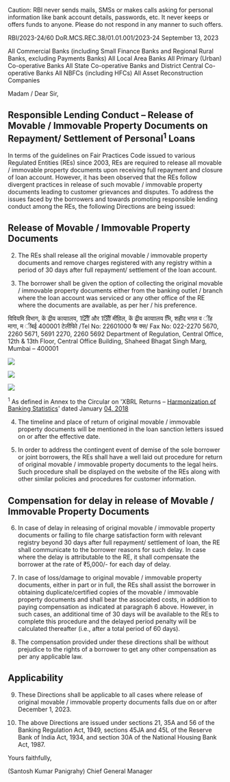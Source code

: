 Caution: RBI never sends mails, SMSs or makes calls asking for personal information like bank account details, passwords, etc. It never keeps or offers funds to anyone. Please do not respond in any manner to such offers.

RBI/2023-24/60 DoR.MCS.REC.38/01.01.001/2023-24 September 13, 2023

All Commercial Banks (including Small Finance Banks and Regional Rural Banks, excluding Payments Banks) All Local Area Banks All Primary (Urban) Co-operative Banks All State Co-operative Banks and District Central Co-operative Banks All NBFCs (including HFCs) All Asset Reconstruction Companies

Madam / Dear Sir,

## **Responsible Lending Conduct – Release of Movable / Immovable Property Documents on Repayment/ Settlement of Personal<sup>1</sup> Loans**

In terms of the guidelines on Fair Practices Code issued to various Regulated Entities (REs) since 2003, REs are required to release all movable / immovable property documents upon receiving full repayment and closure of loan account. However, it has been observed that the REs follow divergent practices in release of such movable / immovable property documents leading to customer grievances and disputes. To address the issues faced by the borrowers and towards promoting responsible lending conduct among the REs, the following Directions are being issued:

## **Release of Movable / Immovable Property Documents**

2. The REs shall release all the original movable / immovable property documents and remove charges registered with any registry within a period of 30 days after full repayment/ settlement of the loan account.

3. The borrower shall be given the option of collecting the original movable / immovable property documents either from the banking outlet / branch where the loan account was serviced or any other office of the RE where the documents are available, as per her / his preference.

विवियमि विभाग, कें द्रीय कायाालय, 12िीीं और 13िीीं मींव़िल, कें द्रीय कायाालय भिि, शहीद भगत व ींह मागा, म ींबई 400001 टेलीफोि /Tel No: 22601000 फै क्स/ Fax No: 022-2270 5670, 2260 5671, 5691 2270, 2260 5692 Department of Regulation, Central Office, 12th & 13th Floor, Central Office Building, Shaheed Bhagat Singh Marg, Mumbai – 400001

![](_page_0_Picture_12.jpeg)

![](_page_0_Picture_13.jpeg)

![](_page_0_Picture_14.jpeg)

<sup>1</sup> As defined in Annex to the Circular on 'XBRL Returns – [Harmonization of Banking Statistics](https://www.rbi.org.in/Scripts/NotificationUser.aspx?Id=11199&Mode=0)' dated January [04, 2018](https://www.rbi.org.in/Scripts/NotificationUser.aspx?Id=11199&Mode=0)

4. The timeline and place of return of original movable / immovable property documents will be mentioned in the loan sanction letters issued on or after the effective date.

5. In order to address the contingent event of demise of the sole borrower or joint borrowers, the REs shall have a well laid out procedure for return of original movable / immovable property documents to the legal heirs. Such procedure shall be displayed on the website of the REs along with other similar policies and procedures for customer information.

## **Compensation for delay in release of Movable / Immovable Property Documents**

6. In case of delay in releasing of original movable / immovable property documents or failing to file charge satisfaction form with relevant registry beyond 30 days after full repayment/ settlement of loan, the RE shall communicate to the borrower reasons for such delay. In case where the delay is attributable to the RE, it shall compensate the borrower at the rate of ₹5,000/- for each day of delay.

7. In case of loss/damage to original movable / immovable property documents, either in part or in full, the REs shall assist the borrower in obtaining duplicate/certified copies of the movable / immovable property documents and shall bear the associated costs, in addition to paying compensation as indicated at paragraph 6 above. However, in such cases, an additional time of 30 days will be available to the REs to complete this procedure and the delayed period penalty will be calculated thereafter (i.e., after a total period of 60 days).

8. The compensation provided under these directions shall be without prejudice to the rights of a borrower to get any other compensation as per any applicable law.

## **Applicability**

9. These Directions shall be applicable to all cases where release of original movable / immovable property documents falls due on or after December 1, 2023.

10. The above Directions are issued under sections 21, 35A and 56 of the Banking Regulation Act, 1949, sections 45JA and 45L of the Reserve Bank of India Act, 1934, and section 30A of the National Housing Bank Act, 1987.

Yours faithfully,

(Santosh Kumar Panigrahy) Chief General Manager
